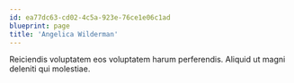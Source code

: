 ```yaml
---
id: ea77dc63-cd02-4c5a-923e-76ce1e06c1ad
blueprint: page
title: 'Angelica Wilderman'
---
```

Reiciendis voluptatem eos voluptatem harum perferendis. Aliquid ut magni deleniti qui molestiae.